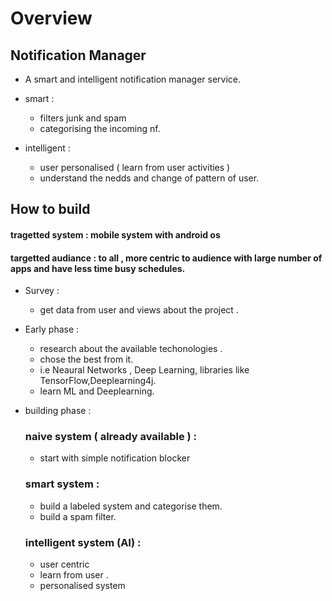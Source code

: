 
# Overview

## Notification Manager

- A smart and intelligent notification manager service.

- smart : 
    - filters junk and spam 
    - categorising the incoming nf.
    
- intelligent :
   - user personalised ( learn from user activities )
   - understand the nedds and change of pattern of user.

 
## How to build
 
 #### tragetted system : mobile system with android os
 #### targetted audiance : to all , more centric to audience with large number of apps and have less time busy schedules.
 
 - Survey : 
 	- get data from user and views about the project .

 - Early phase :
 	- research about the available techonologies .
 	- chose the best from it.
 	- i.e Neaural Networks , Deep Learning, libraries like TensorFlow,Deeplearning4j.
 	- learn ML and Deeplearning.

 - building phase :

 	### naive system ( already available ) :
 	- start with simple notification blocker 
 	
 	### smart system :
 	- build a labeled system and categorise them.
 	- build a spam filter.

 	### intelligent system (AI) :
 	- user centric
 	- learn from user .
 	- personalised system 

 
 
